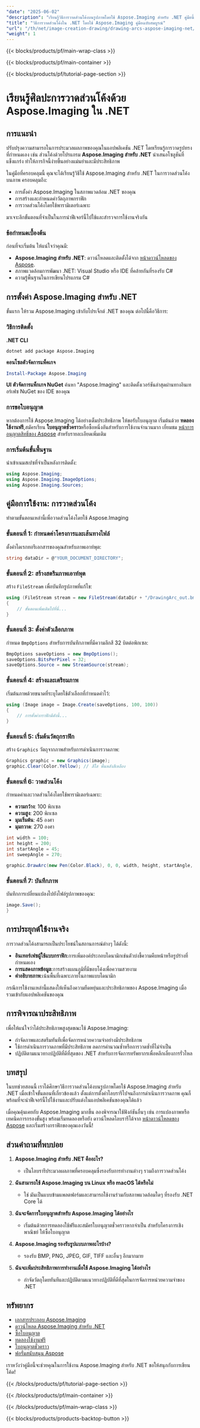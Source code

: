 ```yaml
---
"date": "2025-06-02"
"description": "เรียนรู้วิธีการวาดส่วนโค้งบนรูปภาพโดยใช้ Aspose.Imaging สำหรับ .NET คู่มือนี้ประกอบด้วยคำแนะนำทีละขั้นตอนและตัวอย่างโค้ด"
"title": "วิธีการวาดส่วนโค้งใน .NET โดยใช้ Aspose.Imaging คู่มือฉบับสมบูรณ์"
"url": "/th/net/image-creation-drawing/drawing-arcs-aspose-imaging-net/"
"weight": 1
---
```


{{< blocks/products/pf/main-wrap-class >}}

{{< blocks/products/pf/main-container >}}

{{< blocks/products/pf/tutorial-page-section >}}
# เรียนรู้ศิลปะการวาดส่วนโค้งด้วย Aspose.Imaging ใน .NET

## การแนะนำ

ปรับปรุงความสามารถในการประมวลผลภาพของคุณในแอปพลิเคชัน .NET โดยเรียนรู้การวาดรูปทรงที่กำหนดเอง เช่น ส่วนโค้งด้วยโปรแกรม **Aspose.Imaging สำหรับ .NET** นำเสนอโซลูชันที่แข็งแกร่ง ทำให้ภารกิจนี้ง่ายขึ้นอย่างแม่นยำและมีประสิทธิภาพ

ในคู่มือที่ครอบคลุมนี้ คุณจะได้เรียนรู้วิธีใช้ Aspose.Imaging สำหรับ .NET ในการวาดส่วนโค้งบนภาพ ครอบคลุมถึง:
- การตั้งค่า Aspose.Imaging ในสภาพแวดล้อม .NET ของคุณ
- การสร้างและกำหนดค่าวัตถุภาพกราฟิก
- การวาดส่วนโค้งโดยใช้พารามิเตอร์เฉพาะ

มาเจาะลึกขั้นตอนที่จำเป็นในการนำฟีเจอร์นี้ไปใช้และสำรวจการใช้งานจริงกัน

### ข้อกำหนดเบื้องต้น

ก่อนที่จะเริ่มต้น ให้แน่ใจว่าคุณมี:
- **Aspose.Imaging สำหรับ .NET**: ดาวน์โหลดและติดตั้งได้จาก [หน้าดาวน์โหลดของ Aspose](https://releases-aspose.com/imaging/net/).
- สภาพแวดล้อมการพัฒนา .NET: Visual Studio หรือ IDE ที่คล้ายกันที่รองรับ C#
- ความรู้พื้นฐานในการเขียนโปรแกรม C#

## การตั้งค่า Aspose.Imaging สำหรับ .NET

ขั้นแรก ให้รวม Aspose.Imaging เข้ากับโปรเจ็กต์ .NET ของคุณ ต่อไปนี้คือวิธีการ:

### วิธีการติดตั้ง

**.NET CLI**
```shell
dotnet add package Aspose.Imaging
```

**คอนโซลตัวจัดการแพ็คเกจ**
```powershell
Install-Package Aspose.Imaging
```

**UI ตัวจัดการแพ็กเกจ NuGet**
ค้นหา "Aspose.Imaging" และติดตั้งเวอร์ชันล่าสุดผ่านทางอินเทอร์เฟซ NuGet ของ IDE ของคุณ

### การขอใบอนุญาต

หากต้องการใช้ Aspose.Imaging ได้อย่างเต็มประสิทธิภาพ ให้ขอรับใบอนุญาต เริ่มต้นด้วย **ทดลองใช้งานฟรี**,สมัครเรียน **ใบอนุญาตชั่วคราว**หรือซื้อหนึ่งอันสำหรับการใช้งานจำนวนมาก เยี่ยมชม [หน้าการอนุญาตสิทธิ์ของ Aspose](https://purchase.aspose.com/temporary-license/) สำหรับรายละเอียดเพิ่มเติม

### การเริ่มต้นขั้นพื้นฐาน

นำเข้าเนมสเปซที่จำเป็นหลังการติดตั้ง:
```csharp
using Aspose.Imaging;
using Aspose.Imaging.ImageOptions;
using Aspose.Imaging.Sources;
```

## คู่มือการใช้งาน: การวาดส่วนโค้ง

ทำตามขั้นตอนเหล่านี้เพื่อวาดส่วนโค้งโดยใช้ Aspose.Imaging

### ขั้นตอนที่ 1: กำหนดค่าโครงการและเส้นทางไฟล์

ตั้งค่าไดเรกทอรีเอกสารของคุณสำหรับภาพเอาท์พุต:
```csharp
string dataDir = @"YOUR_DOCUMENT_DIRECTORY";
```

### ขั้นตอนที่ 2: สร้างสตรีมภาพเอาท์พุต

สร้าง `FileStream` เพื่อบันทึกรูปภาพที่แก้ไข:
```csharp
using (FileStream stream = new FileStream(dataDir + "/DrawingArc_out.bmp", FileMode.Create))
{
    // ขั้นตอนเพิ่มเติมไปที่นี่...
}
```

### ขั้นตอนที่ 3: ตั้งค่าตัวเลือกภาพ

กำหนด `BmpOptions` สำหรับการบันทึกภาพที่มีความลึกสี 32 บิตต่อพิกเซล:
```csharp
BmpOptions saveOptions = new BmpOptions();
saveOptions.BitsPerPixel = 32;
saveOptions.Source = new StreamSource(stream);
```

### ขั้นตอนที่ 4: สร้างและเตรียมภาพ

เริ่มต้นภาพด้วยขนาดที่ระบุโดยใช้ตัวเลือกที่กำหนดค่าไว้:
```csharp
using (Image image = Image.Create(saveOptions, 100, 100))
{
    // การตั้งค่ากราฟิกมีดังนี้...
}
```

### ขั้นตอนที่ 5: เริ่มต้นวัตถุกราฟิก

สร้าง `Graphics` วัตถุจากภาพสำหรับการดำเนินการวาดภาพ:
```csharp
Graphics graphic = new Graphics(image);
graphic.Clear(Color.Yellow); // สีใส พื้นหลังสีเหลือง
```

### ขั้นตอนที่ 6: วาดส่วนโค้ง

กำหนดค่าและวาดส่วนโค้งโดยใช้พารามิเตอร์เฉพาะ:
- **ความกว้าง**: 100 พิกเซล
- **ความสูง**: 200 พิกเซล
- **มุมเริ่มต้น**: 45 องศา
- **มุมกวาด**: 270 องศา
```csharp
int width = 100;
int height = 200;
int startAngle = 45;
int sweepAngle = 270;

graphic.DrawArc(new Pen(Color.Black), 0, 0, width, height, startAngle, sweepAngle);
```

### ขั้นตอนที่ 7: บันทึกภาพ

บันทึกการเปลี่ยนแปลงไปยังไฟล์รูปภาพของคุณ:
```csharp
image.Save();
}
```

## การประยุกต์ใช้งานจริง

การวาดส่วนโค้งสามารถเป็นประโยชน์ในสถานการณ์ต่างๆ ได้ดังนี้:
- **อินเทอร์เฟซผู้ใช้แบบกราฟิก**:การเพิ่มองค์ประกอบไดนามิกเช่นตัวบ่งชี้ความคืบหน้าหรือรูปร่างที่กำหนดเอง
- **การแสดงภาพข้อมูล**:การสร้างแผนภูมิที่มีขอบโค้งเพื่อความสวยงาม
- **คำอธิบายภาพ**:เน้นพื้นที่เฉพาะภายในภาพแบบไดนามิก

กรณีการใช้งานเหล่านี้แสดงให้เห็นถึงความยืดหยุ่นและประสิทธิภาพของ Aspose.Imaging เมื่อรวมเข้ากับแอปพลิเคชันของคุณ

## การพิจารณาประสิทธิภาพ

เพื่อให้แน่ใจว่าได้ประสิทธิภาพสูงสุดขณะใช้ Aspose.Imaging:
- กำจัดภาพและสตรีมทันทีเพื่อจัดการหน่วยความจำอย่างมีประสิทธิภาพ
- ใช้การดำเนินการวาดภาพที่มีประสิทธิภาพ ลดการคำนวณซ้ำหรือการวาดซ้ำที่ไม่จำเป็น
- ปฏิบัติตามแนวทางปฏิบัติที่ดีที่สุดของ .NET สำหรับการจัดการทรัพยากรเพื่อหลีกเลี่ยงการรั่วไหล

## บทสรุป

ในบทช่วยสอนนี้ เราได้ศึกษาวิธีการวาดส่วนโค้งบนรูปภาพโดยใช้ Aspose.Imaging สำหรับ .NET เมื่อเข้าใจขั้นตอนที่เกี่ยวข้องแล้ว ตั้งแต่การตั้งค่าไลบรารีไปจนถึงการดำเนินการวาดภาพ คุณก็พร้อมที่จะนำฟีเจอร์นี้ไปใช้งานและปรับแต่งในแอปพลิเคชันของคุณได้แล้ว

เมื่อคุณคุ้นเคยกับ Aspose.Imaging มากขึ้น ลองพิจารณาใช้ฟังก์ชันอื่นๆ เช่น การแปลงภาพหรือเทคนิคการกรองขั้นสูง พร้อมเริ่มทดลองหรือยัง ดาวน์โหลดไลบรารีได้จาก [หน้าดาวน์โหลดของ Aspose](https://releases.aspose.com/imaging/net/) และเริ่มสร้างกราฟิกของคุณเองวันนี้!

## ส่วนคำถามที่พบบ่อย

1. **Aspose.Imaging สำหรับ .NET คืออะไร?**
   - เป็นไลบรารีประมวลผลภาพที่ครอบคลุมซึ่งรองรับการทำงานต่างๆ รวมถึงการวาดส่วนโค้ง

2. **ฉันสามารถใช้ Aspose.Imaging บน Linux หรือ macOS ได้หรือไม่**
   - ใช่ มันเป็นแบบข้ามแพลตฟอร์มและสามารถใช้งานร่วมกับสภาพแวดล้อมใดๆ ที่รองรับ .NET Core ได้

3. **ฉันจะจัดการใบอนุญาตสำหรับ Aspose.Imaging ได้อย่างไร**
   - เริ่มต้นด้วยการทดลองใช้ฟรีและสมัครใบอนุญาตชั่วคราวหากจำเป็น สำหรับโครงการเชิงพาณิชย์ ให้ซื้อใบอนุญาต

4. **Aspose.Imaging รองรับรูปแบบภาพอะไรบ้าง?**
   - รองรับ BMP, PNG, JPEG, GIF, TIFF และอื่นๆ อีกมากมาย

5. **ฉันจะเพิ่มประสิทธิภาพการทำงานเมื่อใช้ Aspose.Imaging ได้อย่างไร**
   - กำจัดวัตถุโดยทันทีและปฏิบัติตามแนวทางปฏิบัติที่ดีที่สุดในการจัดการหน่วยความจำของ .NET

## ทรัพยากร

- [เอกสารประกอบ Aspose.Imaging](https://reference.aspose.com/imaging/net/)
- [ดาวน์โหลด Aspose.Imaging สำหรับ .NET](https://releases.aspose.com/imaging/net/)
- [ซื้อใบอนุญาต](https://purchase.aspose.com/buy)
- [ทดลองใช้งานฟรี](https://releases.aspose.com/imaging/net/)
- [ใบอนุญาตชั่วคราว](https://purchase.aspose.com/temporary-license/)
- [ฟอรั่มสนับสนุน Aspose](https://forum.aspose.com/c/imaging/10)

เราหวังว่าคู่มือนี้จะช่วยคุณในการใช้งาน Aspose.Imaging สำหรับ .NET ขอให้สนุกกับการเขียนโค้ด!

{{< /blocks/products/pf/tutorial-page-section >}}

{{< /blocks/products/pf/main-container >}}

{{< /blocks/products/pf/main-wrap-class >}}

{{< blocks/products/products-backtop-button >}}